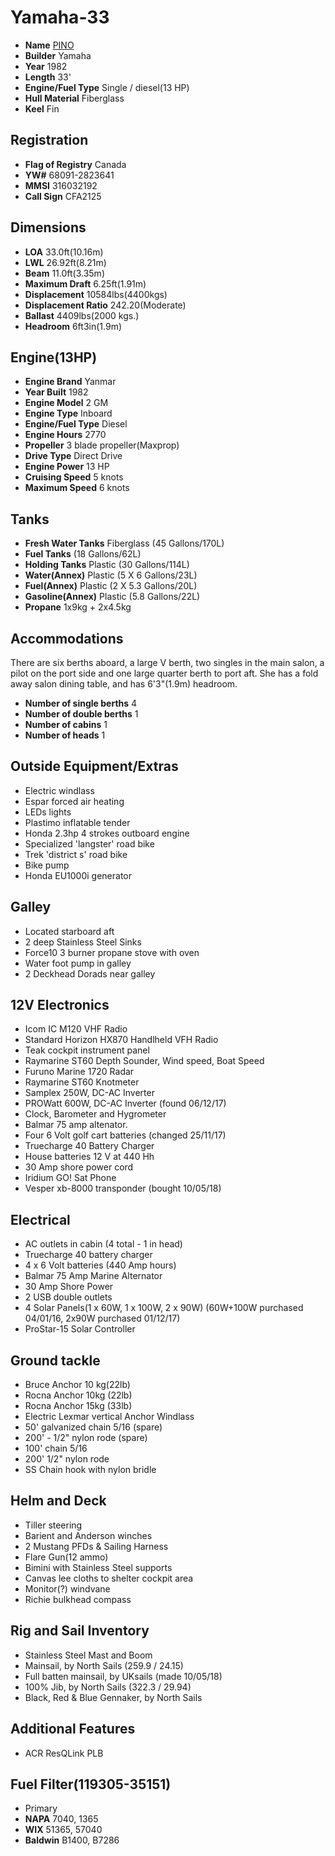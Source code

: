 # Yamaha-33

* **Name** [PINO](https://github.com/hundredrabbits/Pino/blob/master/CEREMONY.md)
* **Builder** Yamaha
* **Year** 1982
* **Length** 33'
* **Engine/Fuel Type** Single / diesel(13 HP)
* **Hull Material** Fiberglass
* **Keel** Fin

## Registration
* **Flag of Registry** Canada
* **YW#** 68091-2823641
* **MMSI** 316032192
* **Call Sign** CFA2125

## Dimensions
* **LOA** 33.0ft(10.16m)
* **LWL** 26.92ft(8.21m)
* **Beam** 11.0ft(3.35m)
* **Maximum Draft** 6.25ft(1.91m)
* **Displacement** 10584lbs(4400kgs)
* **Displacement Ratio** 242.20(Moderate)
* **Ballast** 4409lbs(2000 kgs.)
* **Headroom** 6ft3in(1.9m)

## Engine(13HP)
* **Engine Brand** Yanmar
* **Year Built** 1982
* **Engine Model** 2 GM
* **Engine Type** Inboard
* **Engine/Fuel Type** Diesel
* **Engine Hours** 2770
* **Propeller** 3 blade propeller(Maxprop)
* **Drive Type** Direct Drive
* **Engine Power** 13 HP
* **Cruising Speed** 5 knots
* **Maximum Speed** 6 knots

## Tanks
* **Fresh Water Tanks** Fiberglass (45 Gallons/170L)
* **Fuel Tanks** (18 Gallons/62L)
* **Holding Tanks** Plastic (30 Gallons/114L)
* **Water(Annex)** Plastic (5 X 6 Gallons/23L)
* **Fuel(Annex)** Plastic (2 X 5.3 Gallons/20L)
* **Gasoline(Annex)** Plastic (5.8 Gallons/22L)
* **Propane** 1x9kg + 2x4.5kg

## Accommodations
There are six berths aboard, a large V berth, two singles in the main salon, a pilot on the port side and one large quarter berth to port aft. She has a fold away salon dining table, and has 6'3"(1.9m) headroom.
* **Number of single berths** 4
* **Number of double berths** 1
* **Number of cabins** 1
* **Number of heads** 1

## Outside Equipment/Extras
* Electric windlass
* Espar forced air heating
* LEDs lights
* Plastimo inflatable tender
* Honda 2.3hp 4 strokes outboard engine
* Specialized 'langster' road bike
* Trek 'district s' road bike
* Bike pump
* Honda EU1000i generator

## Galley
* Located starboard aft
* 2 deep Stainless Steel Sinks
* Force10 3 burner propane stove with oven
* Water foot pump in galley
* 2 Deckhead Dorads near galley

## 12V Electronics
* Icom IC M120 VHF Radio
* Standard Horizon HX870 Handlheld VFH Radio
* Teak cockpit instrument panel
* Raymarine ST60 Depth Sounder, Wind speed, Boat Speed
* Furuno Marine 1720 Radar
* Raymarine ST60 Knotmeter
* Samplex 250W, DC-AC Inverter
* PROWatt 600W, DC-AC Inverter (found 06/12/17)
* Clock, Barometer and Hygrometer
* Balmar 75 amp altenator.
* Four 6 Volt golf cart batteries (changed 25/11/17)
* Truecharge 40 Battery Charger
* House batteries 12 V at 440 Hh
* 30 Amp shore power cord
* Iridium GO! Sat Phone
* Vesper xb-8000 transponder (bought 10/05/18)

## Electrical
* AC outlets in cabin (4 total - 1 in head)
* Truecharge 40 battery charger
* 4 x 6 Volt batteries (440 Amp hours)
* Balmar 75 Amp Marine Alternator
* 30 Amp Shore Power
* 2 USB double outlets
* 4 Solar Panels(1 x 60W, 1 x 100W, 2 x 90W) (60W+100W purchased 04/01/16, 2x90W purchased 01/12/17)
* ProStar-15 Solar Controller

## Ground tackle
* Bruce Anchor 10 kg(22lb)
* Rocna Anchor 10kg (22lb)
* Rocna Anchor 15kg (33lb)
* Electric Lexmar vertical Anchor Windlass
* 50' galvanized chain 5/16 (spare)
* 200' - 1/2" nylon rode (spare)
* 100' chain 5/16 
* 200' 1/2" nylon rode
* SS Chain hook with nylon bridle

## Helm and Deck
* Tiller steering
* Barient and Anderson winches
* 2 Mustang PFDs & Sailing Harness
* Flare Gun(12 ammo)
* Bimini with Stainless Steel supports
* Canvas lee cloths to shelter cockpit area
* Monitor(?) windvane
* Richie bulkhead compass

## Rig and Sail Inventory
* Stainless Steel Mast and Boom
* Mainsail, by North Sails (259.9 / 24.15)
* Full batten mainsail, by UKsails (made 10/05/18)
* 100% Jib, by North Sails (322.3 / 29.94)
* Black, Red & Blue Gennaker, by North Sails

## Additional Features
* ACR ResQLink PLB

## Fuel Filter(119305-35151)
* Primary
* **NAPA** 7040, 1365
* **WIX** 51365, 57040
* **Baldwin** B1400, B7286
